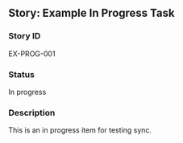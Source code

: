 ## Story: Example In Progress Task

### Story ID

EX-PROG-001

### Status

In progress

### Description

This is an in progress item for testing sync.
